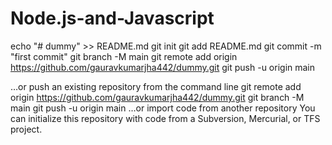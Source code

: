 # Node.js-and-Javascript

echo "# dummy" >> README.md
git init
git add README.md
git commit -m "first commit"
git branch -M main
git remote add origin https://github.com/gauravkumarjha442/dummy.git
git push -u origin main





…or push an existing repository from the command line
git remote add origin https://github.com/gauravkumarjha442/dummy.git
git branch -M main
git push -u origin main
…or import code from another repository
You can initialize this repository with code from a Subversion, Mercurial, or TFS project.

